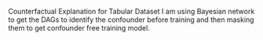 Counterfactual Explanation for Tabular Dataset
I am using Bayesian network to get the DAGs to identify the confounder before training and then masking them to get confounder free training model.
